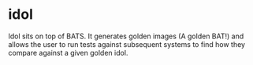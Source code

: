 idol
====

Idol sits on top of BATS.  It generates golden images (A golden BAT!) and allows the user to run tests against subsequent systems to find how they compare against a given golden idol.
